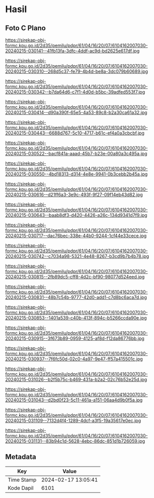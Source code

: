 # Hasil

## Foto C Plano

https://sirekap-obj-formc.kpu.go.id/2d35/pemilu/pdpr/61/04/16/20/07/6104162007030-20240215-030141--41fb13fa-3dfc-4ddf-ac9d-bd2625e617df.jpg

https://sirekap-obj-formc.kpu.go.id/2d35/pemilu/pdpr/61/04/16/20/07/6104162007030-20240215-030310--268d5c37-fe79-4b4d-be8a-3dc079b60689.jpg

https://sirekap-obj-formc.kpu.go.id/2d35/pemilu/pdpr/61/04/16/20/07/6104162007030-20240215-030342--b7da64d6-c7f1-4d0d-b5bc-39adfed553f7.jpg

https://sirekap-obj-formc.kpu.go.id/2d35/pemilu/pdpr/61/04/16/20/07/6104162007030-20240215-030414--d90a390f-65e5-4a53-89c8-b2a30ca61a32.jpg

https://sirekap-obj-formc.kpu.go.id/2d35/pemilu/pdpr/61/04/16/20/07/6104162007030-20240215-030443--6688d767-5c10-4717-b61c-ef4a0a3cbcbf.jpg

https://sirekap-obj-formc.kpu.go.id/2d35/pemilu/pdpr/61/04/16/20/07/6104162007030-20240215-030522--bacf841a-aaad-45b7-b23e-00a80a3c495a.jpg

https://sirekap-obj-formc.kpu.go.id/2d35/pemilu/pdpr/61/04/16/20/07/6104162007030-20240215-030550--4bd18313-d314-4e8e-9941-0b3cebb2b45a.jpg

https://sirekap-obj-formc.kpu.go.id/2d35/pemilu/pdpr/61/04/16/20/07/6104162007030-20240215-030616--d21ff6a3-3e9c-493f-9f27-09f14eb43d82.jpg

https://sirekap-obj-formc.kpu.go.id/2d35/pemilu/pdpr/61/04/16/20/07/6104162007030-20240215-030643--baab8df3-d420-4426-a26c-134d9341d7f9.jpg

https://sirekap-obj-formc.kpu.go.id/2d35/pemilu/pdpr/61/04/16/20/07/6104162007030-20240215-030717--dac76bec-338e-44b0-9244-1cf44e33cece.jpg

https://sirekap-obj-formc.kpu.go.id/2d35/pemilu/pdpr/61/04/16/20/07/6104162007030-20240215-030742--c7034a98-5321-4e48-8267-b3cd9b7b4b78.jpg

https://sirekap-obj-formc.kpu.go.id/2d35/pemilu/pdpr/61/04/16/20/07/6104162007030-20240215-030815--2fb89dc5-cff8-4d2c-bf90-98077d524eed.jpg

https://sirekap-obj-formc.kpu.go.id/2d35/pemilu/pdpr/61/04/16/20/07/6104162007030-20240215-030831--48b7c54b-9777-42d0-add1-c7d8bc6aca7d.jpg

https://sirekap-obj-formc.kpu.go.id/2d35/pemilu/pdpr/61/04/16/20/07/6104162007030-20240215-030853--1401a539-c40b-413f-894c-b5266ccda90e.jpg

https://sirekap-obj-formc.kpu.go.id/2d35/pemilu/pdpr/61/04/16/20/07/6104162007030-20240215-030915--3f673b89-0959-4125-af8d-f12da86776bb.jpg

https://sirekap-obj-formc.kpu.go.id/2d35/pemilu/pdpr/61/04/16/20/07/6104162007030-20240215-030937--7f6fc50d-02c0-4a97-9e47-ff57a415501c.jpg

https://sirekap-obj-formc.kpu.go.id/2d35/pemilu/pdpr/61/04/16/20/07/6104162007030-20240215-031026--b2f5b75c-b469-431a-b2a2-02c76b52e25d.jpg

https://sirekap-obj-formc.kpu.go.id/2d35/pemilu/pdpr/61/04/16/20/07/6104162007030-20240215-031043--d2bd0f23-5c11-461a-a151-06aa4d9b0f5a.jpg

https://sirekap-obj-formc.kpu.go.id/2d35/pemilu/pdpr/61/04/16/20/07/6104162007030-20240215-031109--7132d4f4-1289-4dcf-a3f5-19a35617e0ec.jpg

https://sirekap-obj-formc.kpu.go.id/2d35/pemilu/pdpr/61/04/16/20/07/6104162007030-20240215-031131--83b94c1d-5628-4ebc-86dc-851d1b726059.jpg


## Metadata

| Key        | Value               |
| ---------- | ------------------- |
| Time Stamp | 2024-02-17 13:05:41 |
| Kode Dapil | 6101                |



